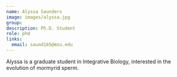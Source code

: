```yaml
---
name: Alyssa Saunders
image: images/alyssa.jpg
group:
description: Ph.D. Student
role: phd
links:
  email: saund165@msu.edu
---
```


Alyssa is a graduate student in Integrative Biology, interested in the evolution of mormyrid sperm.
